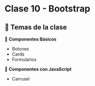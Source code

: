 # Clase 10 - Bootstrap

## 🎯 Temas de la clase


📌 **Componentes Básicos** 
- Botones
- Cards
- Formularios

📌 **Componentes con JavaScript** 
- Carrusel
